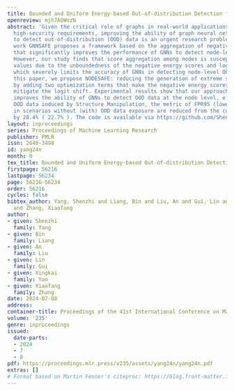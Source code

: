 ```yaml
---
title: Bounded and Uniform Energy-based Out-of-distribution Detection for Graphs
openreview: mjh7AOWozN
abstract: 'Given the critical role of graphs in real-world applications and their
  high-security requirements, improving the ability of graph neural networks (GNNs)
  to detect out-of-distribution (OOD) data is an urgent research problem. The recent
  work GNNSAFE proposes a framework based on the aggregation of negative energy scores
  that significantly improves the performance of GNNs to detect node-level OOD data.
  However, our study finds that score aggregation among nodes is susceptible to extreme
  values due to the unboundedness of the negative energy scores and logit shifts,
  which severely limits the accuracy of GNNs in detecting node-level OOD data. In
  this paper, we propose NODESAFE: reducing the generation of extreme scores of nodes
  by adding two optimization terms that make the negative energy scores bounded and
  mitigate the logit shift. Experimental results show that our approach dramatically
  improves the ability of GNNs to detect OOD data at the node level, e.g., in detecting
  OOD data induced by Structure Manipulation, the metric of FPR95 (lower is better)
  in scenarios without (with) OOD data exposure are reduced from the current SOTA
  by 28.4% ( 22.7% ). The code is available via https://github.com/ShenzhiYang2000/NODESAFE-Bounded-and-Uniform-Energy-based-Out-of-distribution-Detection-for-Graphs.'
layout: inproceedings
series: Proceedings of Machine Learning Research
publisher: PMLR
issn: 2640-3498
id: yang24n
month: 0
tex_title: Bounded and Uniform Energy-based Out-of-distribution Detection for Graphs
firstpage: 56216
lastpage: 56234
page: 56216-56234
order: 56216
cycles: false
bibtex_author: Yang, Shenzhi and Liang, Bin and Liu, An and Gui, Lin and Yao, Xingkai
  and Zhang, Xiaofang
author:
- given: Shenzhi
  family: Yang
- given: Bin
  family: Liang
- given: An
  family: Liu
- given: Lin
  family: Gui
- given: Xingkai
  family: Yao
- given: Xiaofang
  family: Zhang
date: 2024-07-08
address:
container-title: Proceedings of the 41st International Conference on Machine Learning
volume: '235'
genre: inproceedings
issued:
  date-parts:
  - 2024
  - 7
  - 8
pdf: https://proceedings.mlr.press/v235/assets/yang24n/yang24n.pdf
extras: []
# Format based on Martin Fenner's citeproc: https://blog.front-matter.io/posts/citeproc-yaml-for-bibliographies/
---
```

